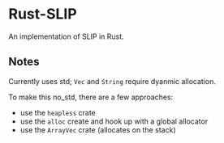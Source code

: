 # Rust-SLIP
An implementation of SLIP in Rust.

## Notes
Currently uses std; `Vec` and `String` require dyanmic allocation.

To make this no_std, there are a few approaches:

- use the `heapless` crate
- use the `alloc` create and hook up with a global allocator
- use the `ArrayVec` crate (allocates on the stack)